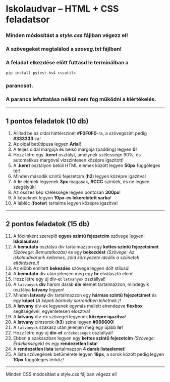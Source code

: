 # Iskolaudvar – HTML + CSS feladatsor

### Minden módosítást a *style.css* fájlban végezz el!
### A szövegeket megtalálod a *szoveg.txt* fájlban!

### A feladat elkezdése előtt futtasd le terminálban a
    pip install pytest bs4 cssutils
### parancsot.
### A parancs lefuttatása nélkül nem fog működni a kiértékelés.
---

## 1 pontos feladatok (10 db)

1. Állítsd be az oldal háttérszínét **#F0F0F0**-ra, a szövegszínt pedig **#333333**-ra!
2. Az oldal betűtípusa legyen **Arial**!
3. A teljes oldal margója és belső margója (padding) legyen **0**!
4. Hozz létre egy **.keret** osztályt, amelynek szélessége 90%, és automatikus margóval vízszintesen középre igazított!
5. A **.keret** osztályon belüli HTML elemek között legyen **50px** függőleges tér!
6. Minden második szintű fejezetcím (**h2**) legyen középre igazítva!
7. A **hr** elemek legyenek **3px** magasak, **#CCC** színűek, és ne legyen szegélyük!
8. Az összes kép szélessége legyen pontosan **300px**!
9. A képeknek legyen **10px-es lekerekített sarka**!
10. A lábléc (**footer**) tartalma legyen középre igazítva!

---

## 2 pontos feladatok (15 db)

11. A főcímként szereplő **egyes szintű fejezetcím** szövege legyen: **Iskolaudvar**.
12. A **bemutato** osztályú div tartalmazzon egy **kettes szintű fejezetcímet** *(Szövege: Bemutatkozás)* és egy **bekezdést** *(Szövege: Az iskolaudvarunk kellemes, zöld környezete ideális a szünetek eltöltésére.)*!
13. Az előbb említett **bekezdés** szövege legyen dőlt stílusú!
14. A **bemutato** div után jelenjen meg egy **hr** elválasztó elem!
15. Hozz létre egy új div-et `latvanyok` osztállyal!
16. A `latvanyok` **div** három darab **div** elemet tartalmazzon, mindegyik osztálya **latvany** legyen!
17. Minden **latvany** div tartalmazzon egy **hármas szintű fejezetcímet** és egy **képet** *(A képek bármely sorrendben lehetnek.)*!
18. A **latvany** div-ek legyenek egymás mellett elrendezve **flexbox** segítségével, egyenletesen elosztva!
19. A **latvany** div-ek szövegei legyenek **középre igazítva**!
20. A **latvany** címsorok (**h3**) színe legyen **#006600**!
21. A `latvanyok` szakasz után jelenjen meg egy újabb **hr**!
22. Hozz létre egy új **div-et** `erdekessegek` osztállyal!
23. Ebben a szakaszban legyen egy **kettes szintű fejezetcím** *(Szövege: Érdekességek)* és egy **rendezetlen lista**!
24. A **rendezetlen lista** tartalmazzon **4 darab listaelemet**!
25. A lista szövegének betűmérete legyen **18px**, a sorok között pedig legyen **10px** függőleges térköz!

---

Minden CSS módosítást a style.css fájlban végezz el!
